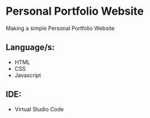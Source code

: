 # Personal Portfolio Website
Making a simple Personal Portfolio Website 

## Language/s:
* HTML
* CSS
* Javascript

## IDE: 
* Virtual Studio Code
